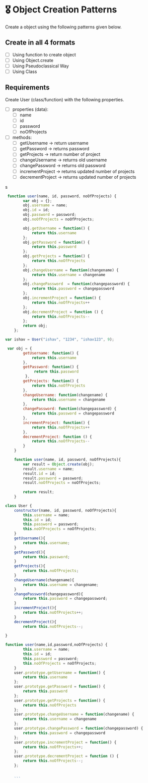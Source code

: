 # 🎖 Object Creation Patterns

Create a object using the following patterns given below.
## Create in all 4 formats
 * [ ] Using function to create object
 * [ ] Using Object.create
 * [ ] Using Pseudoclassical Way
 * [ ] Using Class

## Requirements
Create User (class/function) with the following properties.
* [ ] properties (data):
    * [ ] name
    * [ ] id
    * [ ] password
    * [ ] noOfProjects
* [ ] methods:
    * [ ] getUsername -> return username
    * [ ] getPassword -> returns password
    * [ ] getProjects -> return number of project
    * [ ] changeUsername -> returns old username
    * [ ] changePassword -> returns old password
    * [ ] incrementProject -> returns updated number of projects
    * [ ] decrementProject -> returns updated number of projects

<!-- factory way -->s
```js
 function user(name, id, password, noOfProjects) {
        var obj = {};
        obj.username = name;
        obj.id = id;
        obj.password = password;
        obj.noOfProjects = noOfProjects;

        obj.getUsername = function() { 
            return this.username
        };
        obj.getPassword = function() {
            return this.password
        };
        obj.getProjects = function() { 
            return this.noOfProjects
        };
        obj.changeUsername = function(changename) { 
            return this.username = changename
        };
        obj.changePassword  = function(changepassword) { 
            return this.password = changepassword
        };
        obj.incrementProject = function() { 
            return this.noOfProjects++
        };
        obj.decrementProject = function () { 
            return this.noOfProjects--
        };
        return obj;
    };

var ishav = User("ishav", "1234", "ishav123", 9);

````


<!-- Object.create -->
```js
 var obj = {
        getUsername: function() { 
            return this.username
        },
        getPassword: function() { 
             return this.password
         },
        getProjects: function() { 
            return this.noOfProjects
        },
        changeUsername: function(changename) { 
            return this.username = changename
        },
        changePassword: function(changepassword) { 
            return this.password = changepassword
        },
        incrementProject: function() { 
            return this.noOfProjects++
        },
        decrementProject: function () { 
            return this.noOfProjects--
        }
    }

    function user(name, id, password, noOfProjects){
        var result = Object.create(obj);
        result.username = name;
        result.id = id;
        result.password = password;
        result.noOfProjects = noOfProjects;
        
        return result;
    }
```
<!-- Using Pseudoclassical Way -->


```js
class User {
    constructor(name, id, password, noOfProjects){
        this.username = name;
        this.id = id;
        this.password = password;
        this.noOfProjects = noOfProjects;
    }
    getUsername(){
        return this.username;
    }
    getPassword(){
        return this.password;
    }
    getProjects(){
        return this.noOfProjects;
    }
    changeUsername(changename){
        return this.username = changename;
    }
    changePassword(changepassword){
        return this.password = changepassword;
    }
    incrementProject(){
        return this.noOfProjects++;
    }
    decrementProject(){
        return this.noOfProjects--;
    
}

```
<!-- Using prototypal -->
```js
function user(name,id,password,noOfProjects) {
        this.username = name;
        this.id = id;
        this.password = password;
        this.noOfProjects = noOfProjects;
    }
    user.prototype.getUsername = function() { 
        return this.username
    };
    user.prototype.getPassword = function() { 
        return this.password
    };
    user.prototype.getProjects = function() { 
        return this.noOfProjects
    };
    user.prototype.changeUsername = function(changename) { 
        return this.username = changename
    };
    user.prototype.changePassword = function(changepassword) { 
        return this.password = changepassword
    };
    user.prototype.incrementProject = function() { 
        return this.noOfProjects++;
    };
    user.prototype.decrementProject = function () { 
        return this.noOfProjects--;
    };


    ```